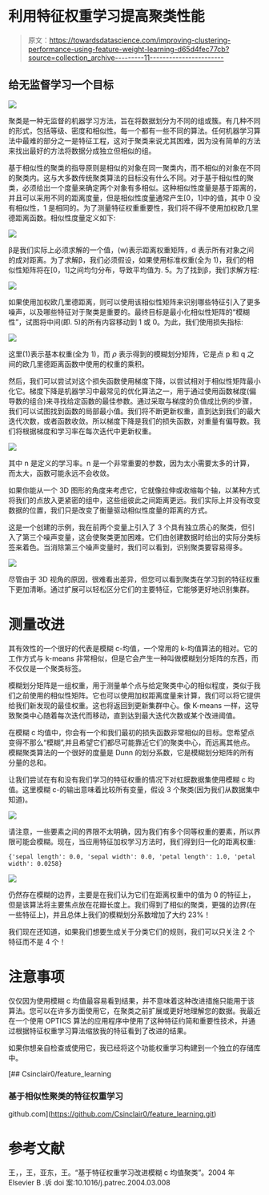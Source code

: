# 利用特征权重学习提高聚类性能

> 原文：<https://towardsdatascience.com/improving-clustering-performance-using-feature-weight-learning-d65d4fec77cb?source=collection_archive---------11----------------------->

## 给无监督学习一个目标

![](img/6e6cca8e98f95e84f149492daac227a9.png)

聚类是一种无监督的机器学习方法，旨在将数据划分为不同的组或簇。有几种不同的形式，包括等级、密度和相似性。每一个都有一些不同的算法。任何机器学习算法中最难的部分之一是特征工程，这对于聚类来说尤其困难，因为没有简单的方法来找出最好的方法将数据分成独立但相似的组。

基于相似性的聚类的指导原则是相似的对象在同一聚类内，而不相似的对象在不同的聚类内。这与大多数传统聚类算法的目标没有什么不同。对于基于相似性的聚类，必须给出一个度量来确定两个对象有多相似。这种相似性度量是基于距离的，并且可以采用不同的距离度量，但是相似性度量通常产生[0，1]中的值，其中 0 没有相似性，1 是相同的。为了测量特征权重重要性，我们将不得不使用加权欧几里德距离函数。相似性度量定义如下:

![](img/e09d32e5026d44985d5521f3c8e832fc.png)

β是我们实际上必须求解的一个值，(w)表示距离权重矩阵，d 表示所有对象之间的成对距离。为了求解β，我们必须假设，如果使用标准权重(全为 1)，我们的相似性矩阵将在[0，1]之间均匀分布，导致平均值为. 5。为了找到β，我们求解方程:

![](img/8e18f3f90e1d30a790b974a7c5203c58.png)

如果使用加权欧几里德距离，则可以使用该相似性矩阵来识别哪些特征引入了更多噪声，以及哪些特征对于聚类是重要的。最终目标是最小化相似性矩阵的“模糊性”，试图将中间(即. 5)的所有内容移动到 1 或 0。为此，我们使用损失指标:

![](img/0b078bd97501c6ecddae847b000b2006.png)

这里(1)表示基本权重(全为 1)，而 *ρ* 表示得到的模糊划分矩阵，它是点 p 和 q 之间的欧几里德距离函数中使用的权重的乘积。

然后，我们可以尝试对这个损失函数使用梯度下降，以尝试相对于相似性矩阵最小化它。梯度下降是机器学习中最常见的优化算法之一，用于通过使用函数梯度(偏导数的组合)来寻找给定函数的最佳参数。通过采取与梯度的负值成比例的步骤，我们可以试图找到函数的局部最小值。我们将不断更新权重，直到达到我们的最大迭代次数，或者函数收敛。所以梯度下降是我们的损失函数，对重量有偏导数。我们将根据梯度和学习率在每次迭代中更新权重。

![](img/7eb991f8eb25f041f5d196b035c43878.png)

其中 n 是定义的学习率。n 是一个非常重要的参数，因为太小需要太多的计算，而太大，函数可能永远不会收敛。

如果你能从一个 3D 图形的角度来考虑它，它就像拉伸或收缩每个轴，以某种方式将我们的点放入更紧密的组中，这些组彼此之间距离更远。我们实际上并没有改变数据的位置，我们只是改变了衡量驱动相似性度量的距离的方式。

这是一个创建的示例，我在前两个变量上引入了 3 个具有独立质心的聚类，但引入了第三个噪声变量，这会使聚类更加困难。它们由创建数据时给出的实际分类标签来着色。当消除第三个噪声变量时，我们可以看到，识别聚类要容易得多。

![](img/1a76585791737ca88a7541f7ca9598e4.png)

尽管由于 3D 视角的原因，很难看出差异，但您可以看到聚类在学习到的特征权重下更加清晰。通过扩展可以轻松区分它们的主要特征，它能够更好地识别集群。

# **测量改进**

其有效性的一个很好的代表是模糊 c-均值，一个常用的 k-均值算法的相对。它的工作方式与 k-means 非常相似，但是它会产生一种叫做模糊划分矩阵的东西，而不仅仅是一个聚类标签。

模糊划分矩阵是一组权重，用于测量单个点与给定聚类中心的相似程度，类似于我们之前使用的相似性矩阵。它也可以使用加权距离度量来计算，我们可以将它提供给我们新发现的最佳权重。这也将返回到更新集群中心。像 K-means 一样，这导致聚类中心随着每次迭代而移动，直到达到最大迭代次数或某个改进阈值。

在模糊 c 均值中，你会有一个和我们最初的损失函数非常相似的目标。您希望点变得不那么“模糊”,并且希望它们都尽可能靠近它们的聚类中心，而远离其他点。模糊聚类算法的一个很好的度量是 Dunn 的划分系数，它是模糊划分矩阵的所有分量的总和。

让我们尝试在有和没有我们学习的特征权重的情况下对虹膜数据集使用模糊 c 均值。这里模糊 c-的输出意味着比较所有变量，假设 3 个聚类(因为我们从数据集中知道)。

![](img/16bac0d8621291f6739d62cf0414b257.png)

请注意，一些要素之间的界限不太明确，因为我们有多个同等权重的要素，所以界限可能会模糊。现在，当应用特征加权学习方法时，我们得到归一化的距离权重:

```
{'sepal length': 0.0, 'sepal width': 0.0, 'petal length': 1.0, 'petal width': 0.0258}
```

![](img/c46a173330c1efd65f3bb33e427471d6.png)

仍然存在模糊的边界，主要是在我们认为它们在距离权重中的值为 0 的特征上，但是该算法将主要焦点放在花瓣长度上。我们得到了相似的聚类，更强的边界(在一些特征上)，并且总体上我们的模糊划分系数增加了大约 23%！

我们现在还知道，如果我们想要生成关于分类它们的规则，我们可以只关注 2 个特征而不是 4 个！

# **注意事项**

仅仅因为使用模糊 c 均值最容易看到结果，并不意味着这种改进措施只能用于该算法。您可以在许多方面使用它，在聚类之前扩展或更好地理解您的数据。我最近在一个使用 OPTICS 算法的应用程序中使用了这种特征约简和重要性技术，并通过根据特征权重学习算法缩放我的特征看到了改进的结果。

如果你想亲自检查或使用它，我已经将这个功能权重学习构建到一个独立的存储库中。

[](https://github.com/Csinclair0/feature_learning.git) [## Csinclair0/feature_learning

### 基于相似性聚类的特征权重学习

github.com](https://github.com/Csinclair0/feature_learning.git) 

# **参考文献**

王，，王，亚东，王。“基于特征权重学习改进模糊 c 均值聚类”。2004 年 Elsevier B .诉 doi 案:10.1016/j.patrec.2004.03.008